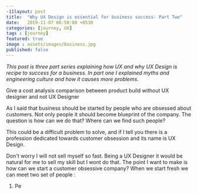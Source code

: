 ```yaml
---
-11layout: post
title:  "Why UX Design is essential for business success- Part Two"
date:   2019-11-07 06:50:00 +0530
categories: [journey, UX]
tags : [journey]
featured: true
image : assets/images/business.jpg
published: false
---
```


*This post is three part series explaining how UX and why UX Design is recipe to success for a business. In part one I explained myths and engineering culture and how it causes more problems*.



Give a cost analysis comparison between product build without UX designer and not UX Designer



As I said that business should be started by people who are obsessed about customers.  Not only people it should become blueprint of the company.  The question is how can we do that?  Where can we find such people?  

This could be a difficult problem to solve, and if I tell you there is a profession dedicated towards customer obsession and its name is UX Design.

Don't worry I will not sell myself so fast.  Being a UX Designer it would be natural for me to sell my skill but I wont do that. The point I want to make is how can we start a customer obsessive company?  When we start fresh we can meet two set of people :

1. Pe